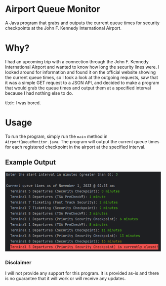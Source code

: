 # Airport Queue Monitor

A Java program that grabs and outputs the current queue times for security checkpoints at the John F. Kennedy
International Airport.

# Why?

I had an upcoming trip with a connection through the John F. Kennedy International Airport and wanted to know how long
the security lines were. I looked around for information and found it on the official website showing the current queue
times, so I took a look at the outgoing requests, saw that it was a simple GET request to a JSON API, and decided to
make a program that would grab the queue times and output them at a specified interval because I had nothing else to do.

tl;dr: I was bored.

# Usage

To run the program, simply run the `main` method in `AirportQueueMonitor.java`. The program will output the current
queue times for each registered checkpoint in the airport at the specified interval.

## Example Output

![example-image.png](example-image.png)

### Disclaimer

I will not provide any support for this program. It is provided as-is and there is no guarantee that it will work or
will receive any updates.